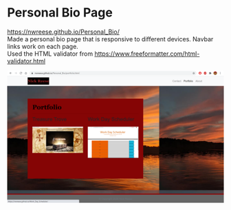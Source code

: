 # Personal Bio Page
https://nwreese.github.io/Personal_Bio/
<br>
Made a personal bio page that is responsive to different devices. 
Navbar links work on each page.
<br>
Used the HTML validator from https://www.freeformatter.com/html-validator.html

<img src = "Screenshot (30).png">

